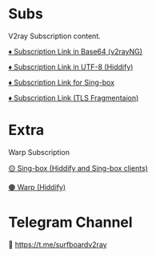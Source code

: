 # Subs
V2ray Subscription content.

[♦️ Subscription Link in Base64 (v2rayNG)](https://raw.githubusercontent.com/Surfboardv2ray/Subs/main/Raw)

[♦️ Subscription Link in UTF-8 (Hiddify)](https://raw.githubusercontent.com/Surfboardv2ray/Subs/main/Realm)

[♦️ Subscription Link for Sing-box](https://raw.githubusercontent.com/Surfboardv2ray/Subs/main/Sing-box)

[♦️ Subscription Link (TLS Fragmentaion)](https://raw.githubusercontent.com/Surfboardv2ray/Subs/main/Frag)

# Extra
Warp Subscription

[🟡 Sing-box (Hiddify and Sing-box clients)](https://raw.githubusercontent.com/Surfboardv2ray/Subs/main/Sing-box)

[🟠 Warp (Hiddify)](https://raw.githubusercontent.com/Surfboardv2ray/Subs/main/Warp)

# Telegram Channel
🔗 https://t.me/surfboardv2ray


